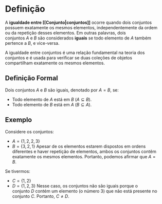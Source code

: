 # Definição
A **igualdade entre [[Conjunto|conjuntos]]** ocorre quando dois conjuntos possuem exatamente os mesmos elementos, independentemente da ordem ou da repetição desses elementos. Em outras palavras, dois conjuntos $A$ e $B$ são considerados **iguais** se todo elemento de $A$ também pertence a $B$, e vice-versa.

A igualdade entre conjuntos é uma relação fundamental na teoria dos conjuntos e é usada para verificar se duas coleções de objetos compartilham exatamente os mesmos elementos.
## Definição Formal
Dois conjuntos $A$ e $B$ são iguais, denotado por $A=B$, se:
- Todo elemento de $A$ está em $B$ ($A \subseteq B$).
- Todo elemento de $B$ está em $A$ ($B \subseteq A$).
## Exemplo
Considere os conjuntos:
- $A=\{1,2,2,3\}$
- $B=\{3,2,1\}$
Apesar de os elementos estarem dispostos em ordens diferentes e haver repetição de elementos, ambos os conjuntos contêm exatamente os mesmos elementos. Portanto, podemos afirmar que $A = B$.

Se tivermos:
- $C=\{1,2\}$
- $D=\{1,2,3\}$
Nesse caso, os conjuntos não são iguais porque o conjunto $D$ contém um elemento (o número 3) que não está presente no conjunto $C$. Portanto, $C \ne D$.